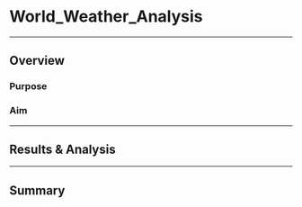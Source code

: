 # World_Weather_Analysis

---

## Overview 

### Purpose

### Aim

---

## Results & Analysis

---

## Summary
